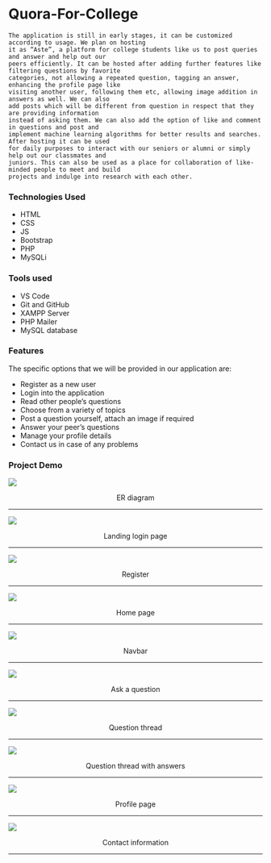 # Quora-For-College

    The application is still in early stages, it can be customized according to usage. We plan on hosting 
    it as “Aste”, a platform for college students like us to post queries and answer and help out our 
    peers efficiently. It can be hosted after adding further features like filtering questions by favorite 
    categories, not allowing a repeated question, tagging an answer, enhancing the profile page like 
    visiting another user, following them etc, allowing image addition in answers as well. We can also 
    add posts which will be different from question in respect that they are providing information 
    instead of asking them. We can also add the option of like and comment in questions and post and 
    implement machine learning algorithms for better results and searches. After hosting it can be used 
    for daily purposes to interact with our seniors or alumni or simply help out our classmates and 
    juniors. This can also be used as a place for collaboration of like-minded people to meet and build 
    projects and indulge into research with each other.

### Technologies Used

- HTML
- CSS
- JS
- Bootstrap
- PHP
- MySQLi

### Tools used

- VS Code
- Git and GitHub
- XAMPP Server
- PHP Mailer
- MySQL database

### Features

The specific options that we will be provided in our application are: 
- Register as a new user
- Login into the application
- Read other people’s questions
- Choose from a variety of topics
- Post a question yourself, attach an image if required
- Answer your peer’s questions
- Manage your profile details
- Contact us in case of any problems

### Project Demo

  
<img  src="Demo images/ER Diagram.png">  
<p align="center" > ER diagram </p>
 <hr>
 
<img src="Demo Images/LOGIN PAGE.jpg">
<p align="center" >Landing login page </p>
 <hr>

<img  src="Demo Images/SIGNUP PAGE.jpg">
<p align="center" >Register</p>
<hr>
  
<img  src="Demo Images/INDEX PAGE.jpg"> 
<p align="center" >Home page</p>
<hr>

<img  src="Demo Images/INDEX PAGE.jpg">
<p align="center" >Navbar</p>
 <hr>

<img  src="Demo Images/ANSWRING A QUESTION.jpg"> 
<p align="center" >Ask a question</p>
 <hr>

<img  src="Demo Images/SELECTING CATEGORIES FOR THE QUESTION YOU JUST ASKED.jpg">
<p align="center" >Question thread</p>
<hr>

<img  src="Demo Images/ANSWRING A QUESTION.jpg">
<p align="center" >Question thread with answers</p>
<hr>

<img  src="Demo Images/PROFILE PAGE.jpg">
<p align="center" >Profile page</p>
<hr>

<img src="Demo Images/CONTACT PAGE.jpg">
<p align="center" >Contact information</p>
<hr>


